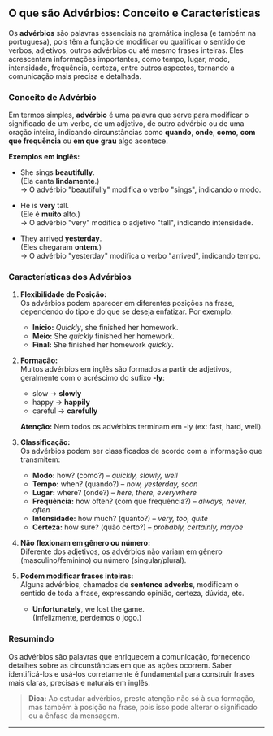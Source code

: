 
## O que são Advérbios: Conceito e Características

Os **advérbios** são palavras essenciais na gramática inglesa (e também na portuguesa), pois têm a função de modificar ou qualificar o sentido de verbos, adjetivos, outros advérbios ou até mesmo frases inteiras. Eles acrescentam informações importantes, como tempo, lugar, modo, intensidade, frequência, certeza, entre outros aspectos, tornando a comunicação mais precisa e detalhada.

### Conceito de Advérbio

Em termos simples, **advérbio** é uma palavra que serve para modificar o significado de um verbo, de um adjetivo, de outro advérbio ou de uma oração inteira, indicando circunstâncias como **quando**, **onde**, **como**, **com que frequência** ou **em que grau** algo acontece.

**Exemplos em inglês:**
- She sings **beautifully**.  
  (Ela canta **lindamente**.)  
  → O advérbio "beautifully" modifica o verbo "sings", indicando o modo.

- He is **very** tall.  
  (Ele é **muito** alto.)  
  → O advérbio "very" modifica o adjetivo "tall", indicando intensidade.

- They arrived **yesterday**.  
  (Eles chegaram **ontem**.)  
  → O advérbio "yesterday" modifica o verbo "arrived", indicando tempo.

### Características dos Advérbios

1. **Flexibilidade de Posição:**  
   Os advérbios podem aparecer em diferentes posições na frase, dependendo do tipo e do que se deseja enfatizar. Por exemplo:
   - **Início:** *Quickly*, she finished her homework.
   - **Meio:** She *quickly* finished her homework.
   - **Final:** She finished her homework *quickly*.

2. **Formação:**  
   Muitos advérbios em inglês são formados a partir de adjetivos, geralmente com o acréscimo do sufixo **-ly**:
   - slow → **slowly**
   - happy → **happily**
   - careful → **carefully**

   **Atenção:** Nem todos os advérbios terminam em -ly (ex: fast, hard, well).

3. **Classificação:**  
   Os advérbios podem ser classificados de acordo com a informação que transmitem:
   - **Modo:** how? (como?) – *quickly, slowly, well*
   - **Tempo:** when? (quando?) – *now, yesterday, soon*
   - **Lugar:** where? (onde?) – *here, there, everywhere*
   - **Frequência:** how often? (com que frequência?) – *always, never, often*
   - **Intensidade:** how much? (quanto?) – *very, too, quite*
   - **Certeza:** how sure? (quão certo?) – *probably, certainly, maybe*

4. **Não flexionam em gênero ou número:**  
   Diferente dos adjetivos, os advérbios não variam em gênero (masculino/feminino) ou número (singular/plural).

5. **Podem modificar frases inteiras:**  
   Alguns advérbios, chamados de **sentence adverbs**, modificam o sentido de toda a frase, expressando opinião, certeza, dúvida, etc.
   - **Unfortunately**, we lost the game.  
     (Infelizmente, perdemos o jogo.)

### Resumindo

Os advérbios são palavras que enriquecem a comunicação, fornecendo detalhes sobre as circunstâncias em que as ações ocorrem. Saber identificá-los e usá-los corretamente é fundamental para construir frases mais claras, precisas e naturais em inglês.

> **Dica:** Ao estudar advérbios, preste atenção não só à sua formação, mas também à posição na frase, pois isso pode alterar o significado ou a ênfase da mensagem.

---
```